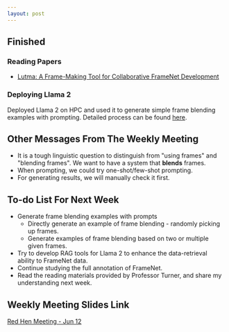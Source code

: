 ```yaml
---
layout: post
---
```


<!-- ## Difficulties

## Ideas

## Challenges

## Attempts to succeed

## Failures

## Advice -->

## Finished

### Reading Papers

- [Lutma: A Frame-Making Tool for Collaborative FrameNet Development](https://aclanthology.org/2022.nlperspectives-1.13/)

### Deploying Llama 2

Deployed Llama 2 on HPC and used it to generate simple frame blending examples with prompting. Detailed process can be found [here](https://github.com/Zhongheng-Cheng/gsoc2024-frame-blending/tree/main?tab=readme-ov-file#gsoc2024-frame-blending).

## Other Messages From The Weekly Meeting

- It is a tough linguistic question to distinguish from "using frames" and "blending frames". We want to have a system that **blends** frames.
- When prompting, we could try one-shot/few-shot prompting.
- For generating results, we will manually check it first.

## To-do List For Next Week

- Generate frame blending examples with prompts
    - Directly generate an example of frame blending - randomly picking up frames.
    - Generate examples of frame blending based on two or multiple given frames.
- Try to develop RAG tools for Llama 2 to enhance the data-retrieval ability to FrameNet data.
- Continue studying the full annotation of FrameNet.
- Read the reading materials provided by Professor Turner, and share my understanding next week.

## Weekly Meeting Slides Link

[Red Hen Meeting - Jun 12](https://docs.google.com/presentation/d/1CQOJ_idwMbmsEkPlz6H8b7ie4kjR_bYWBnqozW_jd6A/edit?usp=sharing)